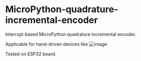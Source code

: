 # MicroPython-quadrature-incremental-encoder
Interrupt based MicroPython quadrature incremental encoder.

Applicable for hand-driven devices like 
![image](https://user-images.githubusercontent.com/70886343/135157561-2be779d1-ac6a-4440-89e2-5d12942837f3.png)

Tested on ESP32 board.
